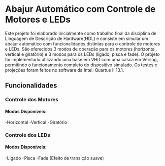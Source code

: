 # Abajur Automático com Controle de Motores e LEDs
Este projeto foi elaborado inicialmente como trabalho final da disciplina de Linguagem de Descrição de Hardware(HDL) e consiste em simular um abajur automático com funcionalidades distintas para o controle de motores e LEDs. São oferecidos 3 modos de operação para os motores (horizontal, vertical e giratório) e 3 modos para os LEDs (ligado, pisca e fade). O projeto foi implementado utilizando uma base em VHD com uma casca em Verilog, permitindo o funcionamento completo do dispositivo simulado. Os testes e projeções foram feitos no software da Intel: Quartus II 13.1.

## Funcionalidades
### Controle dos Motores
#### Modos Disponíveis:
-Horizontal
-Vertical
-Giratório
### Controle dos LEDs
#### Modos Disponíveis:
-Ligado
-Pisca
-Fade (Efeito de transição suave)
